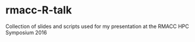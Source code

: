 # rmacc-R-talk
Collection of slides and scripts used for my presentation at the RMACC HPC Symposium 2016
